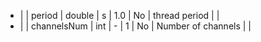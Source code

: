  * |      |  period           | double  | s              |   1.0         | No    | thread period                              | |
  * |      |  channelsNum      | int     | -              |   1           | No    | Number of channels                         | |
